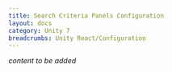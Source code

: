 ```yaml
---
title: Search Criteria Panels Configuration
layout: docs
category: Unity 7
breadcrumbs: Unity React/Configuration
---
```

*content to be added*
